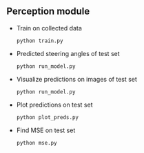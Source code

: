 ## Perception module

* Train on collected data

  `python train.py`

* Predicted steering angles of test set

  `python run_model.py`

* Visualize predictions on images of test set

  `python run_model.py`

* Plot predictions on test set

  `python plot_preds.py`

* Find MSE on test set

  `python mse.py`
